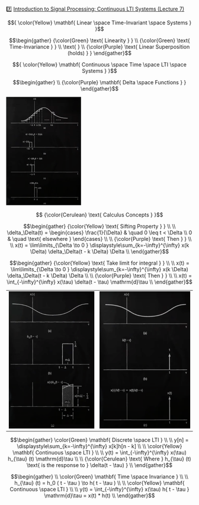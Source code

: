 :seven: [Introduction to Signal Processing: Continuous LTI Systems (Lecture 7)](https://youtu.be/lmH1UGCtvG8)


$${
\color{Yellow} \mathbf{ Linear \space Time-Invariant \space Systems } 
}$$

```math
\begin{gather}
   {\color{Green} \text{ Linearity  } } \\
   {\color{Green} \text{ Time-Invariance } } \\
   \text{   } \\
   {\color{Purple} \text{ Linear Superposition (holds) } }
\end{gather}
```

$${
\color{Yellow} \mathbf{ Continuous \space Time \space LTI \space Systems } 
}$$

```math
\begin{gather}
   \\
   {\color{Purple} \mathbf{ Delta \space Functions } }
\end{gather}
```

<img src=images/calculus-concepts.png width=40% height=40% > </img>

```math
   {\color{Cerulean} \text{ Calculus Concepts } }
```

```math
\begin{gather}
   {\color{Yellow} \text{ Sifting Property } } \\
   \\
    \delta_\Delta(t) =
      \begin{cases}
        \frac{1}{\Delta}   & \quad 0 \leq t < \Delta \\
        0         & \quad \text{ elsewhere }
      \end{cases} \\
    \\
   {\color{Purple} \text{ Then } } \\
    \\
    x(t) = \lim\limits_{\Delta \to 0 } \displaystyle\sum_{k=-\infty}^{\infty} x(k \Delta) \delta_\Delta(t - k \Delta) \Delta
    \\
\end{gather}
```

```math
\begin{gather}
   {\color{Yellow} \text{ Take limit for integral } } \\
    \\
    x(t) = \lim\limits_{\Delta \to 0 } \displaystyle\sum_{k=-\infty}^{\infty} x(k \Delta) \delta_\Delta(t - k \Delta) \Delta \\
    \\
   {\color{Purple} \text{ Then } } \\
    \\
    x(t) = \int_{-\infty}^{\infty} x(\tau) \delta(t - \tau) \mathrm{d}\tau
    \\
\end{gather}
```

| | |
|-|-|
| <img src=images/delta-function-continuous_1.png width='' height='' > </img> | <img src=images/delta-function-continuous_2.png width='' height='' > </img> |

```math
\begin{gather}
   \color{Green} \mathbf{ Discrete \space LTI  } \\
    \\
    y[n] = \displaystyle\sum_{k=-\infty}^{\infty} x[k]h[n - k] \\
    \\
   \color{Yellow} \mathbf{ Continuous \space LTI  } \\
    \\
    y(t) = \int_{-\infty}^{\infty} x(\tau) h_{\tau} (t) \mathrm{d}\tau \\
    \\
    {\color{Cerulean} \text{ Where } h_{\tau} (t) \text{ is the response to } \delta(t - \tau) } \\
\end{gather}
```

```math
\begin{gather}
   \\
   \color{Green} \mathbf{ Time \space Invariance  } \\
    \\
    h_{\tau} (t) = h_0 ( t - \tau ) \to h( t - \tau ) \\
    \\
   \color{Yellow} \mathbf{ Continuous \space LTI  } \\
    \\
    y(t) = \int_{-\infty}^{\infty} x(\tau) h{ t - \tau } \mathrm{d}\tau = x(t) * h(t) \\
\end{gather}
```

